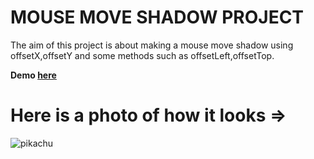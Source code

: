 # MOUSE MOVE SHADOW PROJECT

The aim of this project is about making a mouse move shadow using offsetX,offsetY and some methods such as offsetLeft,offsetTop.

**Demo [here](https://baydarn.github.io/JS-30/16%20Mouse%20Move%20Shadow/index-START.html)**

# Here is a photo of how it looks =>

![pikachu](https://user-images.githubusercontent.com/37474673/103383890-7d0f3380-4b05-11eb-86b3-3a0de309ced6.png)
